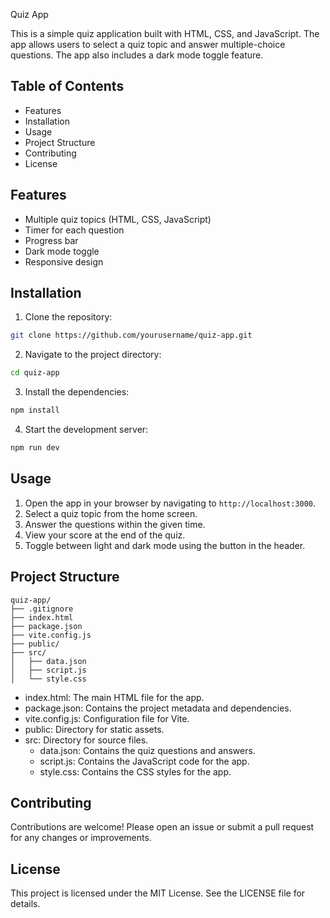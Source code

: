 Quiz App

This is a simple quiz application built with HTML, CSS, and JavaScript. The app allows users to select a quiz topic and answer multiple-choice questions. The app also includes a dark mode toggle feature.

## Table of Contents

- Features
- Installation
- Usage
- Project Structure
- Contributing
- License

## Features

- Multiple quiz topics (HTML, CSS, JavaScript)
- Timer for each question
- Progress bar
- Dark mode toggle
- Responsive design

## Installation

1. Clone the repository:

```sh
git clone https://github.com/yourusername/quiz-app.git
```

2. Navigate to the project directory:

```sh
cd quiz-app
```

3. Install the dependencies:

```sh
npm install
```

4. Start the development server:

```sh
npm run dev
```

## Usage

1. Open the app in your browser by navigating to `http://localhost:3000`.
2. Select a quiz topic from the home screen.
3. Answer the questions within the given time.
4. View your score at the end of the quiz.
5. Toggle between light and dark mode using the button in the header.

## Project Structure

```
quiz-app/
├── .gitignore
├── index.html
├── package.json
├── vite.config.js
├── public/
├── src/
│   ├── data.json
│   ├── script.js
│   └── style.css
```

- index.html: The main HTML file for the app.
- package.json: Contains the project metadata and dependencies.
- vite.config.js: Configuration file for Vite.
- public: Directory for static assets.
- src: Directory for source files.
  - data.json: Contains the quiz questions and answers.
  - script.js: Contains the JavaScript code for the app.
  - style.css: Contains the CSS styles for the app.

## Contributing

Contributions are welcome! Please open an issue or submit a pull request for any changes or improvements.

## License

This project is licensed under the MIT License. See the LICENSE file for details.

